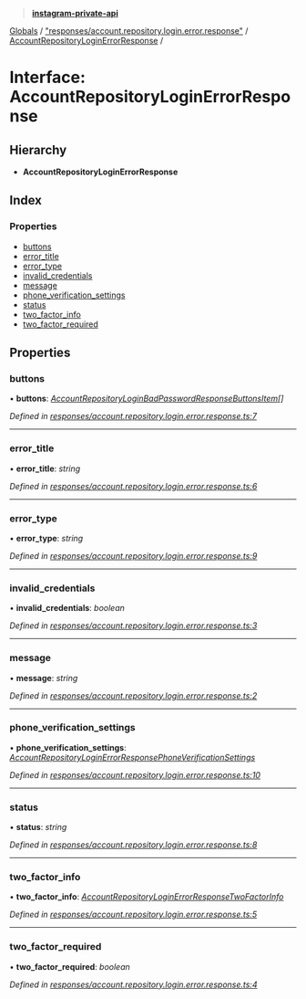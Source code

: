 > **[instagram-private-api](../README.md)**

[Globals](../globals.md) / ["responses/account.repository.login.error.response"](../modules/_responses_account_repository_login_error_response_.md) / [AccountRepositoryLoginErrorResponse](_responses_account_repository_login_error_response_.accountrepositoryloginerrorresponse.md) /

# Interface: AccountRepositoryLoginErrorResponse

## Hierarchy

* **AccountRepositoryLoginErrorResponse**

## Index

### Properties

* [buttons](_responses_account_repository_login_error_response_.accountrepositoryloginerrorresponse.md#buttons)
* [error_title](_responses_account_repository_login_error_response_.accountrepositoryloginerrorresponse.md#error_title)
* [error_type](_responses_account_repository_login_error_response_.accountrepositoryloginerrorresponse.md#error_type)
* [invalid_credentials](_responses_account_repository_login_error_response_.accountrepositoryloginerrorresponse.md#invalid_credentials)
* [message](_responses_account_repository_login_error_response_.accountrepositoryloginerrorresponse.md#message)
* [phone_verification_settings](_responses_account_repository_login_error_response_.accountrepositoryloginerrorresponse.md#phone_verification_settings)
* [status](_responses_account_repository_login_error_response_.accountrepositoryloginerrorresponse.md#status)
* [two_factor_info](_responses_account_repository_login_error_response_.accountrepositoryloginerrorresponse.md#two_factor_info)
* [two_factor_required](_responses_account_repository_login_error_response_.accountrepositoryloginerrorresponse.md#two_factor_required)

## Properties

###  buttons

• **buttons**: *[AccountRepositoryLoginBadPasswordResponseButtonsItem](_responses_account_repository_login_error_response_.accountrepositoryloginbadpasswordresponsebuttonsitem.md)[]*

*Defined in [responses/account.repository.login.error.response.ts:7](https://github.com/Nerixyz/instagram-private-api/blob/e5037ee/src/responses/account.repository.login.error.response.ts#L7)*

___

###  error_title

• **error_title**: *string*

*Defined in [responses/account.repository.login.error.response.ts:6](https://github.com/Nerixyz/instagram-private-api/blob/e5037ee/src/responses/account.repository.login.error.response.ts#L6)*

___

###  error_type

• **error_type**: *string*

*Defined in [responses/account.repository.login.error.response.ts:9](https://github.com/Nerixyz/instagram-private-api/blob/e5037ee/src/responses/account.repository.login.error.response.ts#L9)*

___

###  invalid_credentials

• **invalid_credentials**: *boolean*

*Defined in [responses/account.repository.login.error.response.ts:3](https://github.com/Nerixyz/instagram-private-api/blob/e5037ee/src/responses/account.repository.login.error.response.ts#L3)*

___

###  message

• **message**: *string*

*Defined in [responses/account.repository.login.error.response.ts:2](https://github.com/Nerixyz/instagram-private-api/blob/e5037ee/src/responses/account.repository.login.error.response.ts#L2)*

___

###  phone_verification_settings

• **phone_verification_settings**: *[AccountRepositoryLoginErrorResponsePhoneVerificationSettings](_responses_account_repository_login_error_response_.accountrepositoryloginerrorresponsephoneverificationsettings.md)*

*Defined in [responses/account.repository.login.error.response.ts:10](https://github.com/Nerixyz/instagram-private-api/blob/e5037ee/src/responses/account.repository.login.error.response.ts#L10)*

___

###  status

• **status**: *string*

*Defined in [responses/account.repository.login.error.response.ts:8](https://github.com/Nerixyz/instagram-private-api/blob/e5037ee/src/responses/account.repository.login.error.response.ts#L8)*

___

###  two_factor_info

• **two_factor_info**: *[AccountRepositoryLoginErrorResponseTwoFactorInfo](_responses_account_repository_login_error_response_.accountrepositoryloginerrorresponsetwofactorinfo.md)*

*Defined in [responses/account.repository.login.error.response.ts:5](https://github.com/Nerixyz/instagram-private-api/blob/e5037ee/src/responses/account.repository.login.error.response.ts#L5)*

___

###  two_factor_required

• **two_factor_required**: *boolean*

*Defined in [responses/account.repository.login.error.response.ts:4](https://github.com/Nerixyz/instagram-private-api/blob/e5037ee/src/responses/account.repository.login.error.response.ts#L4)*